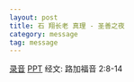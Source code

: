 ```yaml
---
layout: post
title: 石 翔长老 真理 - 圣善之夜
category: message
tag: message
---
```


[录音](https://drive.google.com/open?id=1y9k0AeRO1eSvNj6c8HMc9Cwt6Z83TGZY)  [PPT](https://drive.google.com/open?id=1XdGfes_t_LI_9cuJEvdBNChrSmzaQOiH) 经文: 路加福音 2:8-14
